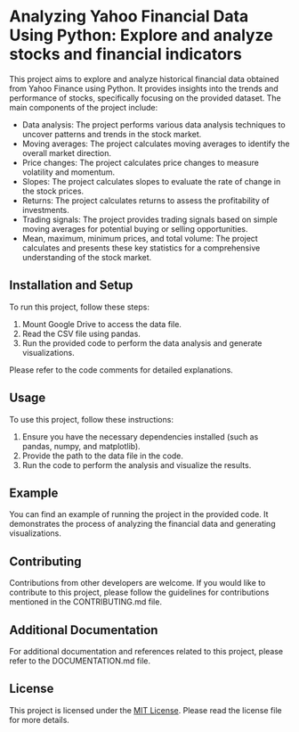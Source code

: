# Analyzing Yahoo Financial Data Using Python: Explore and analyze stocks and financial indicators

This project aims to explore and analyze historical financial data obtained from Yahoo Finance using Python. It provides insights into the trends and performance of stocks, specifically focusing on the provided dataset. The main components of the project include:

- Data analysis: The project performs various data analysis techniques to uncover patterns and trends in the stock market.
- Moving averages: The project calculates moving averages to identify the overall market direction.
- Price changes: The project calculates price changes to measure volatility and momentum.
- Slopes: The project calculates slopes to evaluate the rate of change in the stock prices.
- Returns: The project calculates returns to assess the profitability of investments.
- Trading signals: The project provides trading signals based on simple moving averages for potential buying or selling opportunities.
- Mean, maximum, minimum prices, and total volume: The project calculates and presents these key statistics for a comprehensive understanding of the stock market.

## Installation and Setup

To run this project, follow these steps:

1. Mount Google Drive to access the data file.
2. Read the CSV file using pandas.
3. Run the provided code to perform the data analysis and generate visualizations.

Please refer to the code comments for detailed explanations.

## Usage

To use this project, follow these instructions:

1. Ensure you have the necessary dependencies installed (such as pandas, numpy, and matplotlib).
2. Provide the path to the data file in the code.
3. Run the code to perform the analysis and visualize the results.

## Example

You can find an example of running the project in the provided code. It demonstrates the process of analyzing the financial data and generating visualizations.

## Contributing

Contributions from other developers are welcome. If you would like to contribute to this project, please follow the guidelines for contributions mentioned in the CONTRIBUTING.md file.

## Additional Documentation

For additional documentation and references related to this project, please refer to the DOCUMENTATION.md file.

## License

This project is licensed under the [MIT License](LICENSE). Please read the license file for more details.

